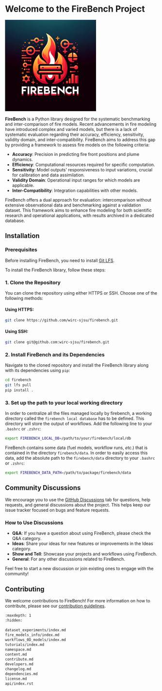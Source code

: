 # Welcome to the FireBench Project

<img src="_static/images/firebench_logo.png" alt="FireBench Logo" width="300px">


**FireBench** is a Python library designed for the systematic benchmarking and inter-comparison of fire models.
Recent advancements in fire modeling have introduced complex and varied models, but there is a lack of systematic evaluation regarding their accuracy, efficiency, sensitivity, validity domain, and inter-compatibility.
FireBench aims to address this gap by providing a framework to assess fire models on the following criteria:

- **Accuracy**: Precision in predicting fire front positions and plume dynamics.
- **Efficiency**: Computational resources required for specific computation.
- **Sensitivity**: Model outputs' responsiveness to input variations, crucial for calibration and data assimilation.
- **Validity Domain**: Operational input ranges for which models are applicable.
- **Inter-Compatibility**: Integration capabilities with other models.

FireBench offers a dual approach for evaluation: intercomparison without extensive observational data and benchmarking against a validation dataset. This framework aims to enhance fire modeling for both scientific research and operational applications, with results archived in a dedicated database.


## Installation

### Prerequisites

Before installing FireBench, you need to install [Git LFS](https://git-lfs.github.com/).

To install the FireBench library, follow these steps:

### 1. Clone the Repository

You can clone the repository using either HTTPS or SSH. Choose one of the following methods:

#### Using HTTPS:
```bash
git clone https://github.com/wirc-sjsu/firebench.git
```

#### Using SSH:
```bash
git clone git@github.com:wirc-sjsu/firebench.git
```

### 2. Install FireBench and its Dependencies

Navigate to the cloned repository and install the FireBench library along with its dependencies using `pip`:

```bash
cd firebench
git lfs pull
pip install .
```

### 3. Set up the path to your local working directory

In order to centralize all the files managed locally by firebench, a working directory called the `firebench local database` has to be defined.
This directory will store the output of workflows.
Add the following line to your `.bashrc` or `.zshrc`:
```bash
export FIREBENCH_LOCAL_DB=/path/to/your/firebench/local/db
```

FireBench contains some data (fuel models, workflow runs, *etc*.) that is contained in the directory `firebench/data`. 
In order to easily access this data, add the absolute path to the `firebench/data` directory to your `.bashrc` or `.zshrc`:
```bash
export FIREBENCH_DATA_PATH=/path/to/package/firebench/data
```

## Community Discussions

We encourage you to use the [GitHub Discussions](https://github.com/wirc-sjsu/firebench/discussions) tab for questions, help requests, and general discussions about the project. This helps keep our issue tracker focused on bugs and feature requests.

### How to Use Discussions

- **Q&A**: If you have a question about using FireBench, please check the Q&A category.
- **Ideas**: Share your ideas for new features or improvements in the Ideas category.
- **Show and Tell**: Showcase your projects and workflows using FireBench.
- **General**: For any other discussions related to FireBench.

Feel free to start a new discussion or join existing ones to engage with the community!

## Contributing

We welcome contributions to FireBench! For more information on how to contribute, please see our [contribution guidelines](contribute.md).

```{toctree}
:maxdepth: 1
:hidden:

dataset_experiments/index.md
fire_models_info/index.md
workflows_0D_models/index.md
tutorials/index.md
namespace.md
content.md
contribute.md
developers.md
changelog.md
dependencies.md
license.md
api/index.rst
```